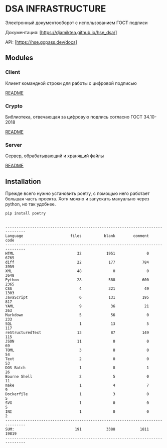 # DSA INFRASTRUCTURE

Электронный документооборот с использованием ГОСТ подписи

Документация: [https://djamiktea.github.io/hse_dsa/]

API: [https://hse.gopass.dev/docs]

## Modules

### Client

Клиент командной строки для работы с цифровой подписью

[README](/client/README.md)

### Crypto

Библиотека, отвечающая за цифровую подпись согласно ГОСТ 34.10-2018

[README](/crypto/README.md)

### Server

Сервер, обрабатывающий и хранящий файлы

[README](/server/README.md)

## Installation

Прежде всего нужно установить poetry, с помощью него работает большая часть проекта. Хотя можно и запускать мануально через python, но так удобнее.

```bash
pip install poetry
```
##
```
-------------------------------------------------------------------------------
Language                     files          blank        comment           code
-------------------------------------------------------------------------------
HTML                            32           1951              0           6765
diff                            22            177            784           3959
XML                             48              0              0           3648
Python                          28            588            600           2365
CSS                              4            321             49           1303
JavaScript                       6            131            195            817
YAML                             9             36             21            263
Markdown                         5             56              0            233
SQL                              1             13              5            117
reStructuredText                13             87            149            115
JSON                            11              0              0             69
TOML                             3              8              0             54
Text                             2              0              0             53
DOS Batch                        1              8              1             26
Bourne Shell                     2              5              0             11
make                             1              4              7              9
Dockerfile                       1              3              0              5
SVG                              1              0              0              5
INI                              1              0              0              2
-------------------------------------------------------------------------------
SUM:                           191           3388           1811          19819
-------------------------------------------------------------------------------
```
